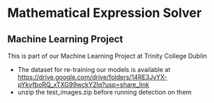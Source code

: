 # Mathematical Expression Solver
## Machine Learning Project
This is part of our Machine Learning Project at Trinity College Dublin


- The dataset for re-training our models is available at https://drive.google.com/drive/folders/14RE3JyYX-pYkvfboRQ_xTXG99wckY2Iq?usp=share_link
- unzip the test_images.zip before running detection on them